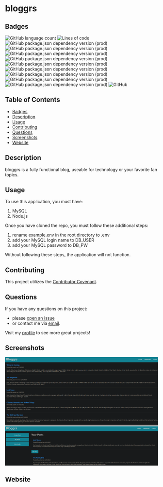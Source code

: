 # bloggrs
## Badges
![GitHub language count](https://img.shields.io/github/languages/count/caeldeth/bloggrs?style=plastic)
![Lines of code](https://img.shields.io/tokei/lines/github/caeldeth/bloggrs?style=plastic)
![GitHub package.json dependency version (prod)](https://img.shields.io/github/package-json/dependency-version/caeldeth/bloggrs/sequelize?style=plastic)
![GitHub package.json dependency version (prod)](https://img.shields.io/github/package-json/dependency-version/caeldeth/bloggrs/mysql2?style=plastic)
![GitHub package.json dependency version (prod)](https://img.shields.io/github/package-json/dependency-version/caeldeth/bloggrs/express?style=plastic)
![GitHub package.json dependency version (prod)](https://img.shields.io/github/package-json/dependency-version/caeldeth/bloggrs/connect-session-sequelize?style=plastic)
![GitHub package.json dependency version (prod)](https://img.shields.io/github/package-json/dependency-version/caeldeth/bloggrs/express-handlebars?style=plastic)
![GitHub package.json dependency version (prod)](https://img.shields.io/github/package-json/dependency-version/caeldeth/bloggrs/express-session?style=plastic)
![GitHub package.json dependency version (prod)](https://img.shields.io/github/package-json/dependency-version/caeldeth/bloggrs/heroku?style=plastic)
![GitHub package.json dependency version (prod)](https://img.shields.io/github/package-json/dependency-version/caeldeth/bloggrs/dotenv?style=plastic)
![GitHub package.json dependency version (prod)](https://img.shields.io/github/package-json/dependency-version/caeldeth/bloggrs/bcrypt?style=plastic)
![GitHub](https://img.shields.io/github/license/caeldeth/bloggrs?style=plastic)

## Table of Contents
  - [Badges](#badges)
  - [Description](#description)
  - [Usage](#usage)
  - [Contributing](#contributing)
  - [Questions](#questions)
  - [Screenshots](#screenshots)
  - [Website](#website)

## Description
bloggrs is a fully functional blog, useable for technology or your favorite fan topics.

## Usage
To use this application, you must have:
1) MySQL 
2) Node.js

Once you have cloned the repo, you must follow these additional steps:
1) rename example.env in the root directory to .env
2) add your MySQL login name to DB_USER
3) add your MySQL password to DB_PW

Without following these steps, the application will not function.  

## Contributing
This project utilizes the [Contributor Covenant](https://www.contributor-covenant.org/version/2/1/code_of_conduct/).

## Questions
If you have any questions on this project:
* please [open an issue](https://github.com/Caeldeth/bloggrs/issues)
* or contact me via [email](mailto:tacolejr@gmail.com?subject=[Github%20Question%20-%20bloggrs]).

Visit my [profile](https://github.com/Caeldeth) to see more great projects!
  
## Screenshots
![Main page](./images/bloggrs-home.png)
![Dashboard Page](./images/bloggrs-dashboard.png)

## Website

